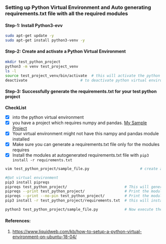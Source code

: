 ### Setting up Python Virtual Environment and Auto generating requirements.txt file with all the required modules

#### Step-1: Install Python3-evv
```bash
sudo apt-get update -y
sudo apt-get install python3-venv -y
```

#### Step-2: Create and activate a Python Virtual Environment
```bash
mkdir test_python_project
python3 -m venv test_project_venv
ls -l 
source test_project_venv/bin/activate  # this will activate the python virtual environment
deactivate                        # to deactivate python virtual environment
```

#### Step-3: Successfully generate the requirements.txt for your test python project
**CheckList**
- [x] into the python virtual environment
- [x] you have a project which requires numpy and pandas. [My Sample Project](test_python_project/sample_file.py)
- [x] Your virtual environment might not have this nampy and pandas module installed
- [x] Make sure you can generate a requirements.txt file only for the modules requires
- [x] Install the modules at autogenerated requirements.txt file with `pip3 install -r requirements.txt`
```bash
vim test_python_project/sample_file.py                       # create a sample python file which will do the numpy and pandas operations. Find the source code in the project     

#@at virtual environment
pip3 install pipreqs
pipreqs test_python_project/                          # This will generate the requirements.txt for your current project
pipreqs --print test_python_project/                  # Print the modules listed in the requirements.txt file
pipreqs --print --no-pin test_python_project/         # Print the modules without the versions
pip3 install -r test_python_project/requirements.txt  # this will install all the modules requires to make your project executable

python3 test_python_project/sample_file.py            # Now execute the python project and it will be working fine
```

#### References:
1. https://www.liquidweb.com/kb/how-to-setup-a-python-virtual-environment-on-ubuntu-18-04/



